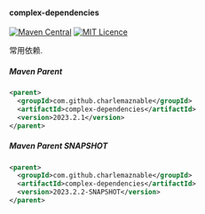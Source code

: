 #### complex-dependencies

[![Maven Central](https://maven-badges.herokuapp.com/maven-central/com.github.charlemaznable/complex-dependencies/badge.svg)](https://maven-badges.herokuapp.com/maven-central/com.github.charlemaznable/complex-dependencies/)
[![MIT Licence](https://badges.frapsoft.com/os/mit/mit.svg?v=103)](https://opensource.org/licenses/mit-license.php)

常用依赖.

##### Maven Parent

```xml
<parent>
  <groupId>com.github.charlemaznable</groupId>
  <artifactId>complex-dependencies</artifactId>
  <version>2023.2.1</version>
</parent>
```

##### Maven Parent SNAPSHOT

```xml
<parent>
  <groupId>com.github.charlemaznable</groupId>
  <artifactId>complex-dependencies</artifactId>
  <version>2023.2.2-SNAPSHOT</version>
</parent>
```
